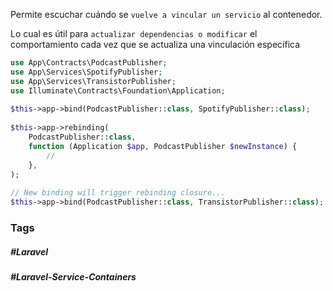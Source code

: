 Permite escuchar cuándo se `vuelve a vincular un servicio` al contenedor.

Lo cual es útil para `actualizar dependencias o modificar` el comportamiento cada vez que se actualiza una vinculación específica

```php
use App\Contracts\PodcastPublisher;
use App\Services\SpotifyPublisher;
use App\Services\TransistorPublisher;
use Illuminate\Contracts\Foundation\Application;
 
$this->app->bind(PodcastPublisher::class, SpotifyPublisher::class);
 
$this->app->rebinding(
    PodcastPublisher::class,
    function (Application $app, PodcastPublisher $newInstance) {
        //
    },
);
 
// New binding will trigger rebinding closure...
$this->app->bind(PodcastPublisher::class, TransistorPublisher::class);
```
### Tags
##### #Laravel 
##### #Laravel-Service-Containers